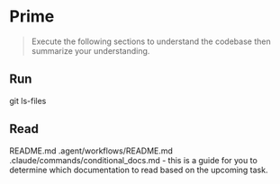 # Prime

> Execute the following sections to understand the codebase then summarize your understanding.

## Run

git ls-files

## Read

README.md
.agent/workflows/README.md
.claude/commands/conditional_docs.md - this is a guide for you to determine which documentation to read based on the upcoming task.
